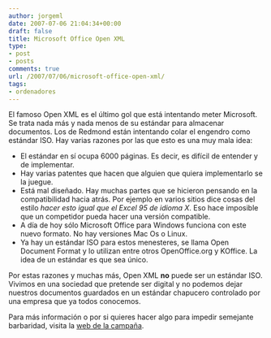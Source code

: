 ```yaml
---
author: jorgeml
date: 2007-07-06 21:04:34+00:00
draft: false
title: Microsoft Office Open XML
type: 
- post
- posts
comments: true
url: /2007/07/06/microsoft-office-open-xml/
tags:
- ordenadores
---
```


El famoso Open XML es el último gol que está intentando meter Microsoft. Se trata nada más y nada menos de su estándar para almacenar documentos. Los de Redmond están intentando colar el engendro como estándar ISO. Hay varias razones por las que esto es una muy mala idea:

* El estándar en sí ocupa 6000 páginas. Es decir, es difícil de entender y de implementar.
* Hay varias patentes que hacen que alguien que quiera implementarlo se la juegue.
* Está mal diseñado. Hay muchas partes que se hicieron pensando en la compatibilidad hacia atrás. Por ejemplo en varios sitios dice cosas del estilo _hacer esto igual que el Excel 95 de idioma X_. Eso hace imposible que un competidor pueda hacer una versión compatible.
* A día de hoy sólo Microsoft Office para Windows funciona con este nuevo formato. No hay versiones Mac Os o Linux.
* Ya hay un estándar ISO para estos menesteres, se llama Open Document Format y lo utilizan entre otros OpenOffice.org y KOffice. La idea de un estándar es que sea único.

Por estas razones y muchas más, Open XML **no** puede ser un estándar ISO. Vivimos en una sociedad que pretende ser digital y no podemos dejar nuestros documentos guardados en un estándar chapucero controlado por una empresa que ya todos conocemos.

Para más información o por si quieres hacer algo para impedir semejante barbaridad, visita la [web de la campaña](http://www.noooxml.org).
